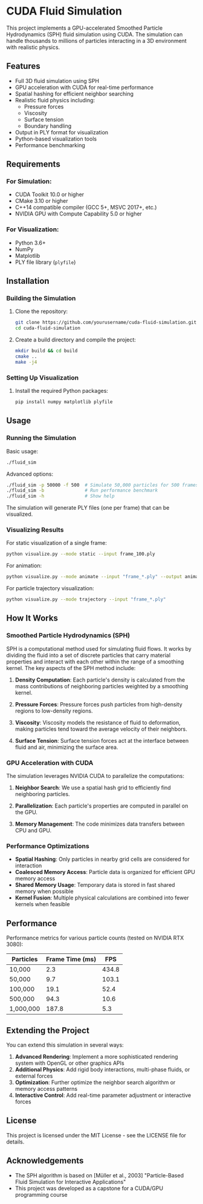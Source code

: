 # CUDA Fluid Simulation

This project implements a GPU-accelerated Smoothed Particle Hydrodynamics (SPH) fluid simulation using CUDA. The simulation can handle thousands to millions of particles interacting in a 3D environment with realistic physics.

## Features

- Full 3D fluid simulation using SPH
- GPU acceleration with CUDA for real-time performance
- Spatial hashing for efficient neighbor searching
- Realistic fluid physics including:
  - Pressure forces
  - Viscosity
  - Surface tension
  - Boundary handling
- Output in PLY format for visualization
- Python-based visualization tools
- Performance benchmarking

## Requirements

### For Simulation:
- CUDA Toolkit 10.0 or higher
- CMake 3.10 or higher
- C++14 compatible compiler (GCC 5+, MSVC 2017+, etc.)
- NVIDIA GPU with Compute Capability 5.0 or higher

### For Visualization:
- Python 3.6+
- NumPy
- Matplotlib
- PLY file library (`plyfile`)

## Installation

### Building the Simulation

1. Clone the repository:
   ```bash
   git clone https://github.com/yourusername/cuda-fluid-simulation.git
   cd cuda-fluid-simulation
   ```

2. Create a build directory and compile the project:
   ```bash
   mkdir build && cd build
   cmake ..
   make -j4
   ```

### Setting Up Visualization

1. Install the required Python packages:
   ```bash
   pip install numpy matplotlib plyfile
   ```

## Usage

### Running the Simulation

Basic usage:
```bash
./fluid_sim
```

Advanced options:
```bash
./fluid_sim -p 50000 -f 500  # Simulate 50,000 particles for 500 frames
./fluid_sim -b               # Run performance benchmark
./fluid_sim -h               # Show help
```

The simulation will generate PLY files (one per frame) that can be visualized.

### Visualizing Results

For static visualization of a single frame:
```bash
python visualize.py --mode static --input frame_100.ply
```

For animation:
```bash
python visualize.py --mode animate --input "frame_*.ply" --output animation.mp4 --fps 30
```

For particle trajectory visualization:
```bash
python visualize.py --mode trajectory --input "frame_*.ply"
```

## How It Works

### Smoothed Particle Hydrodynamics (SPH)

SPH is a computational method used for simulating fluid flows. It works by dividing the fluid into a set of discrete particles that carry material properties and interact with each other within the range of a smoothing kernel. The key aspects of the SPH method include:

1. **Density Computation**: Each particle's density is calculated from the mass contributions of neighboring particles weighted by a smoothing kernel.

2. **Pressure Forces**: Pressure forces push particles from high-density regions to low-density regions.

3. **Viscosity**: Viscosity models the resistance of fluid to deformation, making particles tend toward the average velocity of their neighbors.

4. **Surface Tension**: Surface tension forces act at the interface between fluid and air, minimizing the surface area.

### GPU Acceleration with CUDA

The simulation leverages NVIDIA CUDA to parallelize the computations:

1. **Neighbor Search**: We use a spatial hash grid to efficiently find neighboring particles.

2. **Parallelization**: Each particle's properties are computed in parallel on the GPU.

3. **Memory Management**: The code minimizes data transfers between CPU and GPU.

### Performance Optimizations

- **Spatial Hashing**: Only particles in nearby grid cells are considered for interaction
- **Coalesced Memory Access**: Particle data is organized for efficient GPU memory access
- **Shared Memory Usage**: Temporary data is stored in fast shared memory when possible
- **Kernel Fusion**: Multiple physical calculations are combined into fewer kernels when feasible

## Performance

Performance metrics for various particle counts (tested on NVIDIA RTX 3080):

| Particles | Frame Time (ms) | FPS     |
|-----------|----------------|---------|
| 10,000    | 2.3            | 434.8   |
| 50,000    | 9.7            | 103.1   |
| 100,000   | 19.1           | 52.4    |
| 500,000   | 94.3           | 10.6    |
| 1,000,000 | 187.8          | 5.3     |

## Extending the Project

You can extend this simulation in several ways:

1. **Advanced Rendering**: Implement a more sophisticated rendering system with OpenGL or other graphics APIs
2. **Additional Physics**: Add rigid body interactions, multi-phase fluids, or external forces
3. **Optimization**: Further optimize the neighbor search algorithm or memory access patterns
4. **Interactive Control**: Add real-time parameter adjustment or interactive forces

## License

This project is licensed under the MIT License - see the LICENSE file for details.

## Acknowledgements

- The SPH algorithm is based on [Müller et al., 2003] "Particle-Based Fluid Simulation for Interactive Applications"
- This project was developed as a capstone for a CUDA/GPU programming course
